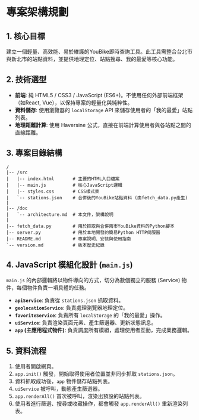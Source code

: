 # 專案架構規劃

## 1. 核心目標
建立一個輕量、高效能、易於維護的YouBike即時查詢工具。此工具需整合台北市與新北市的站點資料，並提供地理定位、站點搜尋、我的最愛等核心功能。

## 2. 技術選型
- **前端**: 純 HTML5 / CSS3 / JavaScript (ES6+)。不使用任何外部前端框架（如React, Vue），以保持專案的輕量化與純粹性。
- **資料儲存**: 使用瀏覽器的 `localStorage` API 來儲存使用者的「我的最愛」站點列表。
- **地理距離計算**: 使用 Haversine 公式，直接在前端計算使用者與各站點之間的直線距離。

## 3. 專案目錄結構
```
/
|-- /src
|   |-- index.html       # 主要的HTML入口檔案
|   |-- main.js          # 核心JavaScript邏輯
|   |-- styles.css       # CSS樣式表
|   `-- stations.json    # 合併後的YouBike站點資料 (由fetch_data.py產生)
|
|-- /doc
|   `-- architecture.md  # 本文件，架構說明
|
|-- fetch_data.py        # 用於抓取與合併兩市YouBike資料的Python腳本
|-- server.py            # 用於本地開發的簡易Python HTTP伺服器
|-- README.md            # 專案說明、安裝與使用指南
`-- version.md           # 版本歷史紀錄
```

## 4. JavaScript 模組化設計 (`main.js`)
`main.js` 的內部邏輯將以物件導向的方式，切分為數個獨立的服務 (Service) 物件，每個物件負責一項具體的任務。

- **`apiService`**: 負責從 `stations.json` 抓取資料。
- **`geolocationService`**: 負責處理瀏覽器地理定位。
- **`favoriteService`**: 負責所有 `localStorage` 的「我的最愛」操作。
- **`uiService`**: 負責渲染頁面元素、產生篩選器、更新狀態訊息。
- **`app` (主應用程式物件)**: 負責調度所有模組，處理使用者互動，完成業務邏輯。

## 5. 資料流程
1.  使用者開啟網頁。
2.  `app.init()` 觸發，開始取得使用者位置並非同步抓取 `stations.json`。
3.  資料抓取成功後，`app` 物件儲存站點列表。
4.  `uiService` 被呼叫，動態產生篩選器。
5.  `app.renderAll()` 首次被呼叫，渲染出預設的站點列表。
6.  使用者進行篩選、搜尋或收藏操作，都會觸發 `app.renderAll()` 重新渲染列表。
